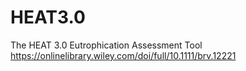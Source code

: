 # HEAT3.0
The HEAT 3.0 Eutrophication Assessment Tool
https://onlinelibrary.wiley.com/doi/full/10.1111/brv.12221

